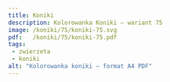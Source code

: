 ```yaml
---
title: Koniki
description: Kolorowanka Koniki – wariant 75
image: /koniki/75/koniki-75.svg
pdf:   /koniki/75/koniki-75.pdf
tags:
 - zwierzeta
 - koniki
alt: "Kolorowanka koniki – format A4 PDF"
---
```


